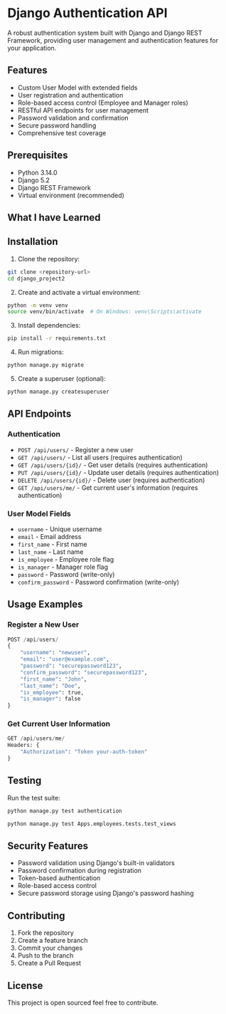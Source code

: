 # Django Authentication API

A robust authentication system built with Django and Django REST Framework, providing user management and authentication features for your application.

## Features

- Custom User Model with extended fields
- User registration and authentication
- Role-based access control (Employee and Manager roles)
- RESTful API endpoints for user management
- Password validation and confirmation
- Secure password handling
- Comprehensive test coverage

## Prerequisites

- Python 3.14.0
- Django 5.2
- Django REST Framework
- Virtual environment (recommended)

## What I have Learned


## Installation

1. Clone the repository:
```bash
git clone <repository-url>
cd django_project2
```

2. Create and activate a virtual environment:
```bash
python -m venv venv
source venv/bin/activate  # On Windows: venv\Scripts\activate
```

3. Install dependencies:
```bash
pip install -r requirements.txt
```

4. Run migrations:
```bash
python manage.py migrate
```

5. Create a superuser (optional):
```bash
python manage.py createsuperuser
```

## API Endpoints

### Authentication

- `POST /api/users/` - Register a new user
- `GET /api/users/` - List all users (requires authentication)
- `GET /api/users/{id}/` - Get user details (requires authentication)
- `PUT /api/users/{id}/` - Update user details (requires authentication)
- `DELETE /api/users/{id}/` - Delete user (requires authentication)
- `GET /api/users/me/` - Get current user's information (requires authentication)

### User Model Fields

- `username` - Unique username
- `email` - Email address
- `first_name` - First name
- `last_name` - Last name
- `is_employee` - Employee role flag
- `is_manager` - Manager role flag
- `password` - Password (write-only)
- `confirm_password` - Password confirmation (write-only)

## Usage Examples

### Register a New User

```python
POST /api/users/
{
    "username": "newuser",
    "email": "user@example.com",
    "password": "securepassword123",
    "confirm_password": "securepassword123",
    "first_name": "John",
    "last_name": "Doe",
    "is_employee": true,
    "is_manager": false
}
```

### Get Current User Information

```python
GET /api/users/me/
Headers: {
    "Authorization": "Token your-auth-token"
}
```

## Testing

Run the test suite:
```bash
python manage.py test authentication
```
```bash
python manage.py test Apps.employees.tests.test_views
```
## Security Features

- Password validation using Django's built-in validators
- Password confirmation during registration
- Token-based authentication
- Role-based access control
- Secure password storage using Django's password hashing

## Contributing

1. Fork the repository
2. Create a feature branch
3. Commit your changes
4. Push to the branch
5. Create a Pull Request

## License

This project is open sourced feel free to contribute.
